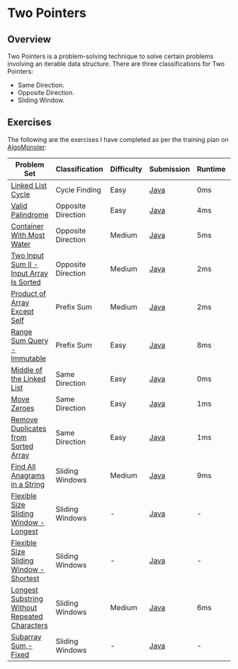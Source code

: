 # Two Pointers

## Overview
Two Pointers is a problem-solving technique to solve certain problems involving an iterable data structure.
There are three classifications for Two Pointers:
- Same Direction.
- Opposite Direction.
- Sliding Window.

## Exercises
The following are the exercises I have completed as per the training plan on [AlgoMonster](https://algo.monster):

| Problem Set                                                                                                                                | Classification     | Difficulty | Submission                                                                                                       | Runtime | Performance |
|--------------------------------------------------------------------------------------------------------------------------------------------|--------------------|------------|------------------------------------------------------------------------------------------------------------------|---------|-------------|
| [Linked List Cycle](https://leetcode.com/problems/linked-list-cycle/description/)                                                          | Cycle Finding      | Easy       | [Java](https://github.com/shumarb/leetcode/blob/main/easy/java/LinkedListCycle.java)                             | 0ms     | 100%        |
| [Valid Palindrome](https://leetcode.com/problems/valid-palindrome/description/)                                                            | Opposite Direction | Easy       | [Java](https://github.com/shumarb/leetcode/blob/main/easy/java/ValidPalindrome.java)                             | 4ms     | 54.12%      |
| [Container With Most Water](https://leetcode.com/problems/container-with-most-water/description/)                                          | Opposite Direction | Medium     | [Java](https://github.com/shumarb/leetcode/blob/main/medium/java/ContainerWithMostWater.java)                    | 5ms     | 74.40%      |
| [Two Input Sum II - Input Array Is Sorted](https://leetcode.com/problems/longest-substring-without-repeating-characters/description/)      | Opposite Direction | Medium     | [Java](https://github.com/shumarb/leetcode/blob/main/medium/java/TwoInputSum2InputArrayIsSorted.java)            | 2ms     | 93.40%      |
| [Product of Array Except Self](https://leetcode.com/problems/product-of-array-except-self/description/)                                    | Prefix Sum         | Medium     | [Java](https://github.com/shumarb/leetcode/blob/main/medium/java/ProductOfArrayExceptSelf.java)                  | 2ms     | 89.32%      |
| [Range Sum Query - Immutable](https://leetcode.com/problems/range-sum-query-immutable/description/)                                        | Prefix Sum         | Easy       | [Java](https://github.com/shumarb/leetcode/blob/main/easy/java/RangeSumQueryImmutable.java)                      | 8ms     | 65.10%      |
| [Middle of the Linked List](https://leetcode.com/problems/middle-of-the-linked-list/description/)                                          | Same Direction     | Easy       | [Java](https://github.com/shumarb/leetcode/blob/main/easy/java/MiddleOfTheLinkedList.java)                       | 0ms     | 100%        |
| [Move Zeroes](https://leetcode.com/problems/move-zeroes/description/)                                                                      | Same Direction     | Easy       | [Java](https://github.com/shumarb/leetcode/blob/main/easy/java/MoveZeroes.java)                                  | 1ms     | 99.85%      |
| [Remove Duplicates from Sorted Array](https://leetcode.com/problems/remove-duplicates-from-sorted-array/description/)                      | Same Direction     | Easy       | [Java](https://github.com/shumarb/leetcode/blob/main/easy/java/RemoveDuplicatesFromSortedArray.java)             | 1ms     | 64.984%     |
| [Find All Anagrams in a String](https://leetcode.com/problems/find-all-anagrams-in-a-string/description/)                                  | Sliding Windows    | Medium     | [Java](https://github.com/shumarb/leetcode/blob/main/medium/java/FindAllAnagramsInAString.java)                  | 9ms     | 91.31%      |
| [Flexible Size Sliding Window - Longest](https://algo.monster/problems/subarray_sum_longest)                                               | Sliding Windows    | -          | [Java](https://github.com/shumarb/algomonster/tree/main/code/FlexibleSizeSlidingWindowLongest.java)              | -       | -           |
| [Flexible Size Sliding Window - Shortest](https://algo.monster/problems/subarray_sum_shortest)                                             | Sliding Windows    | -          | [Java](https://github.com/shumarb/algomonster/tree/main/code/FlexibleSizeSlidingWindowShortest.java)             | -       | -           |
| [Longest Substring Without Repeated Characters](https://leetcode.com/problems/longest-substring-without-repeating-characters/description/) | Sliding Windows    | Medium     | [Java](https://github.com/shumarb/leetcode/blob/main/medium/java/LongestSubstringWithoutRepeatedCharacters.java) | 6ms     | 70.02%      |             
| [Subarray Sum - Fixed](https://algo.monster/problems/subarray_sum_fixed)                                                                   | Sliding Windows    | -          | [Java](https://github.com/shumarb/algomonster/tree/main/code/SubarraySumFixed.java)                              | -       | -           |

